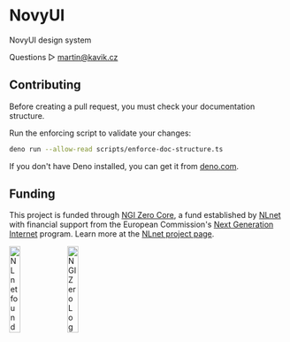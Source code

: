 # NovyUI
NovyUI design system

Questions ▷ martin@kavik.cz

## Contributing

Before creating a pull request, you must check your documentation structure.

Run the enforcing script to validate your changes:

```sh
deno run --allow-read scripts/enforce-doc-structure.ts
```

If you don't have Deno installed, you can get it from [deno.com](https://deno.com/).

## Funding

This project is funded through [NGI Zero Core](https://nlnet.nl/core), a fund established by [NLnet](https://nlnet.nl) with financial support from the European Commission's [Next Generation Internet](https://ngi.eu) program. Learn more at the [NLnet project page](https://nlnet.nl/project/NovyWave).

[<img src="https://nlnet.nl/logo/banner.png" alt="NLnet foundation logo" width="20%" />](https://nlnet.nl)
[<img src="https://nlnet.nl/image/logos/NGI0_tag.svg" alt="NGI Zero Logo" width="20%" />](https://nlnet.nl/core)
